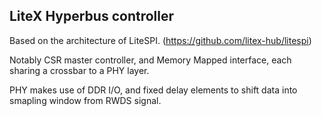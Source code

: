 ## LiteX Hyperbus controller

Based on the architecture of LiteSPI. (https://github.com/litex-hub/litespi)

Notably CSR master controller, and Memory Mapped interface, each sharing a crossbar to a PHY layer.

PHY makes use of DDR I/O, and fixed delay elements to shift data into smapling window from RWDS signal.
